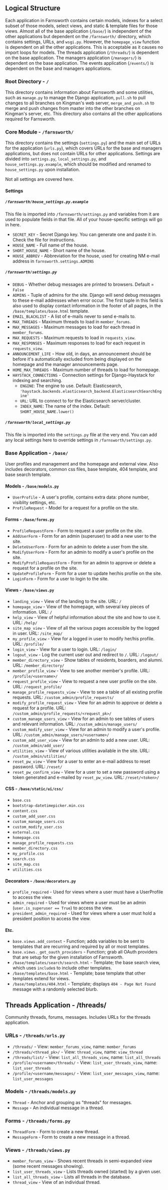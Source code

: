 ## Logical Structure
Each application in Farnsworth contains certain models, indexes for a select subset of those models, select views,
and static &amp; template files for those views.
Almost all of the base application (`/base/`) is independent of the other applications but dependent on
the `/farnsworth/` directory, which contains settings, URLs, and `wsgi.py`.
However, the `homepage_view` function is dependent on all the other applications.
This is acceptable as it causes no import loops for models.
The threads application (`/threads/`) is dependent on the base application.
The managers application (`/managers/`) is dependent on the base application.
The events application (`/events/`) is dependent on the base and managers applications.

### Root Directory - `/`
This directory contains information about Farnsworth and some utilities, such as `manage.py` to manage the Django
application, `pull.sh` to pull changes to all branches on Kingman's web server, `merge_and_push.sh` to merge
and push changes from master into the other branches on Kingman's server, etc.
This directory also contains all the other applications required for Farnsworth.

### Core Module - `/farnsworth/`
This directory contains the settings (`settings.py`) and the main set of URLs for the application (`urls.py`),
which covers URLs for the base and managers applications, but does not contain URLs for other applications.
Settings are divided into `settings.py`, `local_settings.py`, and `house_settings.py.example`,
which should be modified and renamed to `house_settings.py` upon installation.

Not all settings are covered here.

#### Settings
##### `/farnsworth/house_settings.py.example`
This file is imported into `/farnsworth/settings.py` and variables from it are used to populate fields in that file.
All of your house-specific settings will go in here.
* `SECRET_KEY` - Secret Django key.  You can generate one and paste it in.  Check the file for instructions.
* `HOUSE_NAME` - Full name of the house.
* `SHORT_HOUSE_NAME` - Short name of the house.
* `HOUSE_ABBREV` - Abbreviation for the house, used for creating NM e-mail address in `farnsworth.settings.ADMINS`

##### `/farnsworth/settings.py`
* `DEBUG` - Whether debug messages are printed to browsers.  Default = `False`
* `ADMINS` - Tuple of admins for the site.  Django will send debug messages to these e-mail addresses when error occur.
The first tuple in this field is also used to display contact information in the footer of all pages,
in the `/base/templates/base.html` template.
* `EMAIL_BLACKLIST` - A list of e-mails never to send e-mails to.
* `MAX_THREADS` - Maximum threads to load in `member_forums`.
* `MAX_MESSAGES` - Maximum messages to load for each thread in `member_forums`.
* `MAX_REQUESTS` - Maximum requests to load in `requests_view`.
* `MAX_RESPONSES` - Maximum responses to load for each request in `requests_view`.
* `ANNOUNCEMENT_LIFE` - How old, in days, an announcement should be before it's automatically excluded from being
displayed on the homepage and the manager announcements page.
* `HOME_MAX_THREADS` - Maximum number of threads to load for homepage.
* `HAYSTACK_CONNECTIONS` - Connection settings for Django-Haystack for indexing and searching.
    * `ENGINE`: The engine to use. Default: Elasticsearch, `'haystack.backends.elasticsearch_backend.ElasticsearchSearchEngine'`
    * `URL`: URL to connect to for the Elasticsearch server/cluster.
    * `INDEX_NAME`: The name of the index. Default: `SHORT_HOUSE_NAME.lower()`

##### `/farnsworth/local_settings.py`
This file is imported into the `settings.py` file at the very end.
You can add any local settings here to override settings in `/farnsworth/settings.py`.


### Base Application - `/base/`
User profiles and management and the homepage and external view.
Also includes decorators, common css files, base template, 404 template, and base search template.

#### Models - `/base/models.py`
* `UserProfile` - A user's profile, contains extra data: phone number, visiblity settings, etc.
* `ProfileRequest` - Model for a request for a profile on the site.

#### Forms - `/base/forms.py`
* `ProfileRequestForm` - Form to request a user profile on the site.
* `AddUserForm` - Form for an admin (superuser) to add a new user to the site.
* `DeleteUserForm` - Form for an admin to delete a user from the site.
* `ModifyUserForm` - Form for an admin to modify a user's profile on the site.
* `ModifyProfileRequestForm` - Form for an admin to approve or delete a request for a profile on the site.
* `UpdateProfileForm` - Form for a user to update her/his profile on the site.
* `LoginForm` - Form for a user to login to the site.

#### Views - `/base/views.py`
* `landing_view` - View of the landing to the site. URL: `/`
* `homepage_view` - View of the homepage, with several key pieces of information. URL: `/`
* `help_view` - View of helpful information about the site and how to use it. URL: `/help/`
* `site_map_view` - View of all the various pages accessible by the logged in user.  URL: `/site_map/`
* `my_profile_view` - View for a logged in user to modify her/his profile. URL: `/profile/`
* `login_view` - View for a user to login. URL: `/login/`
* `logout_view` - Log the current user out and redirect to `/`. URL: `/logout/`
* `member_directory_view` - Show tables of residents, boarders, and alumni. URL: `/member_directory/`
* `member_profile_view` - View to see another member's profile. URL: `/profile/<username>/`
* `request_profile_view` - View to request a new user profile on the site. URL: `/request_profile/`
* `manage_profile_requests_view` - View to see a table of all existing profile requests. URL: `/custom_admin/profile_requests/`
* `modify_profile_request_view` - View for an admin to approve or delete a request for a profile. URL: `/custom_admin/profile_requests/<request_pk>/`
* `custom_manage_users_view` - View for an admin to see tables of users and relevant information. URL: `/custom_admin/manage_users/`
* `custom_modify_user_view` - View for an admin to modify a user's profile. URL: `/custom_admin/manage_users/<username>/`
* `custom_add_user_view` - View for an admin to add a new user. URL: `/custom_admin/add_user/`
* `utilities_view` - View of various utilities available in the site. URL: `/custom_admin/utilities/`
* `reset_pw_view` - View for a user to enter an e-mail address to reset password. URL: `/reset/`
* `reset_pw_confirm_view` - View for a user to set a new password using a token generated and e-mailed by `reset_pw_view`. URL: `/reset/<token>/`

#### CSS - `/base/static/ui/css/`
* `base.css`
* `bootstrap-datetimepicker.min.css`
* `content.css`
* `custom_add_user.css`
* `custom_manage_users.css`
* `custom_modify_user.css`
* `external.css`
* `homepage.css`
* `manage_profile_requests.css`
* `member_directory.css`
* `my_profile.css`
* `search.css`
* `site_map.css`
* `utilities.css`

#### Decorators - `/base/decorators.py`
* `profile_required` - Used for views where a user must have a UserProfile to access the view.
* `admin_required` - Used for views where a user must be an admin (`user.is_superuser == True`) to access the view.
* `president_admin_required` - Used for views where a user must hold a president position to access the view.

#### Etc.
* `base.views.add_context` - Function; adds variables to be sent to templates that are recurring and required by all or most templates.
* `base.views._get_oauth_providers` - Function; grab all OAuth providers that are setup for the given installation of Farnsworth.
* `/base/templates/search/search.html` - Template; the base search view, which uses `include`s to include other templates.
* `/base/templates/base.html` - Template; base template that other templates extend for views.
* `/base/templates/404.html` - Template; displays `404 - Page Not Found` message with a randomly selected blurb.

## Threads Application - /threads/
Community threads, forums, messages.  Includes URLs for the threads application.

### URLs - `/threads/urls.py`
* `/threads/` - View: `member_forums_view`, name: `member_forums`
* `/threads/<thread_pk>/` - View: `thread_view`, name: `view_thread`
* `/threads/list/` - View: `list_all_threads_view`, name: `list_all_threads`
* `/profile/<username>/threads/` - View: `list_user_threads_view`, name: `list_user_threads`
* `/profile/<username/messages/` - View: `list_user_messages_view`, name: `list_user_messages`

### Models - `/threads/models.py`
* `Thread` - Anchor and grouping as "threads" for messages.
* `Message` - An individual message in a thread.

### Forms - `/threads/forms.py`
* `ThreadForm` - Form to create a new thread.
* `MessageForm` - Form to create a new message in a thread.

### Views - `/threads/views.py`
* `member_forums_view` - Shows recent threads in semi-expanded view (some recent messages showing).
* `list_user_threads_view` - Lists threads owned (started) by a given user.
* `list_all_threads_view` - Lists all threads in the database.
* `thread_view` - View of an individual thread.
